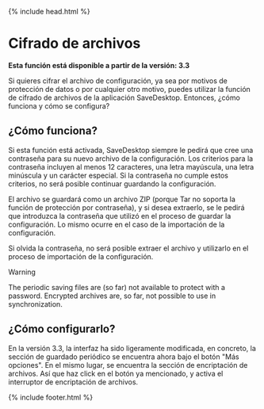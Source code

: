 {% include head.html %}

# Cifrado de archivos
**Esta función está disponible a partir de la versión: 3.3**

Si quieres cifrar el archivo de configuración, ya sea por motivos de protección de datos o por cualquier otro motivo, puedes utilizar la función de cifrado de archivos de la aplicación SaveDesktop. Entonces, ¿cómo funciona y cómo se configura?

## ¿Cómo funciona?
Si esta función está activada, SaveDesktop siempre le pedirá que cree una contraseña para su nuevo archivo de la configuración. Los criterios para la contraseña incluyen al menos 12 caracteres, una letra mayúscula, una letra minúscula y un carácter especial. Si la contraseña no cumple estos criterios, no será posible continuar guardando la configuración.

El archivo se guardará como un archivo ZIP (porque Tar no soporta la función de protección por contraseña), y si desea extraerlo, se le pedirá que introduzca la contraseña que utilizó en el proceso de guardar la configuración. Lo mismo ocurre en el caso de la importación de la configuración.

Si olvida la contraseña, no será posible extraer el archivo y utilizarlo en el proceso de importación de la configuración.

> [!WARNING]  
> The periodic saving files are (so far) not available to protect with a password. Encrypted archives are, so far, not possible to use in synchronization.

## ¿Cómo configurarlo?
En la versión 3.3, la interfaz ha sido ligeramente modificada, en concreto, la sección de guardado periódico se encuentra ahora bajo el botón "Más opciones". En el mismo lugar, se encuentra la sección de encriptación de archivos. Así que haz click en el botón ya mencionado, y activa el interruptor de encriptación de archivos.



{% include footer.html %}
